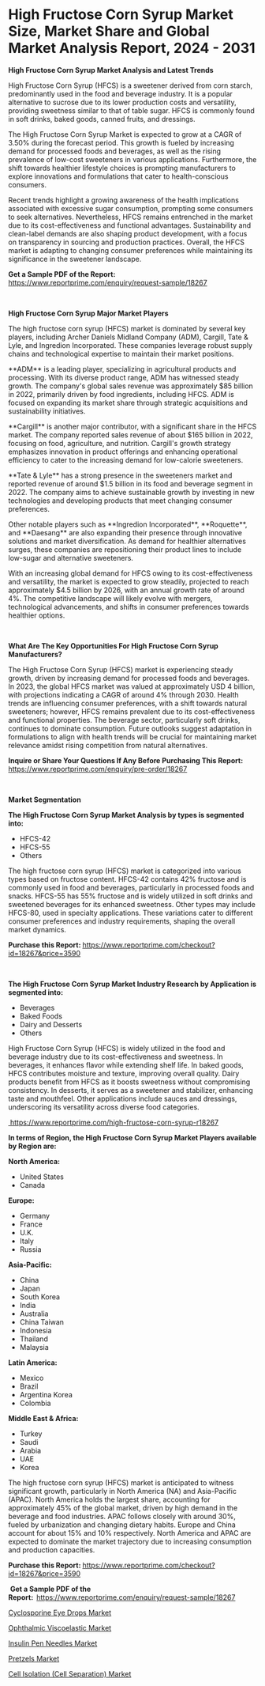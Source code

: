<p><h1>High Fructose Corn Syrup Market Size, Market Share and Global Market Analysis Report, 2024 - 2031</h1></p><p><strong>High Fructose Corn Syrup Market Analysis and Latest Trends</strong></p>
<p><p>High Fructose Corn Syrup (HFCS) is a sweetener derived from corn starch, predominantly used in the food and beverage industry. It is a popular alternative to sucrose due to its lower production costs and versatility, providing sweetness similar to that of table sugar. HFCS is commonly found in soft drinks, baked goods, canned fruits, and dressings.</p><p>The High Fructose Corn Syrup Market is expected to grow at a CAGR of 3.50% during the forecast period. This growth is fueled by increasing demand for processed foods and beverages, as well as the rising prevalence of low-cost sweeteners in various applications. Furthermore, the shift towards healthier lifestyle choices is prompting manufacturers to explore innovations and formulations that cater to health-conscious consumers.</p><p>Recent trends highlight a growing awareness of the health implications associated with excessive sugar consumption, prompting some consumers to seek alternatives. Nevertheless, HFCS remains entrenched in the market due to its cost-effectiveness and functional advantages. Sustainability and clean-label demands are also shaping product development, with a focus on transparency in sourcing and production practices. Overall, the HFCS market is adapting to changing consumer preferences while maintaining its significance in the sweetener landscape.</p></p>
<p><strong>Get a Sample PDF of the Report:&nbsp;</strong> <a href="https://www.reportprime.com/enquiry/request-sample/18267?utm_campaign=1103&utm_medium=2&utm_source=Github&utm_content=ia&utm_term=21112024&utm_id=high-fructose-corn-syrup">https://www.reportprime.com/enquiry/request-sample/18267</a></p>
<p>&nbsp;</p>
<p><strong>High Fructose Corn Syrup Major Market Players</strong></p>
<p><p>The high fructose corn syrup (HFCS) market is dominated by several key players, including Archer Daniels Midland Company (ADM), Cargill, Tate & Lyle, and Ingredion Incorporated. These companies leverage robust supply chains and technological expertise to maintain their market positions.</p><p>**ADM** is a leading player, specializing in agricultural products and processing. With its diverse product range, ADM has witnessed steady growth. The company's global sales revenue was approximately $85 billion in 2022, primarily driven by food ingredients, including HFCS. ADM is focused on expanding its market share through strategic acquisitions and sustainability initiatives.</p><p>**Cargill** is another major contributor, with a significant share in the HFCS market. The company reported sales revenue of about $165 billion in 2022, focusing on food, agriculture, and nutrition. Cargill's growth strategy emphasizes innovation in product offerings and enhancing operational efficiency to cater to the increasing demand for low-calorie sweeteners.</p><p>**Tate & Lyle** has a strong presence in the sweeteners market and reported revenue of around $1.5 billion in its food and beverage segment in 2022. The company aims to achieve sustainable growth by investing in new technologies and developing products that meet changing consumer preferences.</p><p>Other notable players such as **Ingredion Incorporated**, **Roquette**, and **Daesang** are also expanding their presence through innovative solutions and market diversification. As demand for healthier alternatives surges, these companies are repositioning their product lines to include low-sugar and alternative sweeteners.</p><p>With an increasing global demand for HFCS owing to its cost-effectiveness and versatility, the market is expected to grow steadily, projected to reach approximately $4.5 billion by 2026, with an annual growth rate of around 4%. The competitive landscape will likely evolve with mergers, technological advancements, and shifts in consumer preferences towards healthier options.</p></p>
<p>&nbsp;</p>
<p><strong>What Are The Key Opportunities For High Fructose Corn Syrup Manufacturers?</strong></p>
<p><p>The High Fructose Corn Syrup (HFCS) market is experiencing steady growth, driven by increasing demand for processed foods and beverages. In 2023, the global HFCS market was valued at approximately USD 4 billion, with projections indicating a CAGR of around 4% through 2030. Health trends are influencing consumer preferences, with a shift towards natural sweeteners; however, HFCS remains prevalent due to its cost-effectiveness and functional properties. The beverage sector, particularly soft drinks, continues to dominate consumption. Future outlooks suggest adaptation in formulations to align with health trends will be crucial for maintaining market relevance amidst rising competition from natural alternatives.</p></p>
<p><strong>Inquire or Share Your Questions If Any Before Purchasing This Report:</strong> <a href="https://www.reportprime.com/enquiry/pre-order/18267?utm_campaign=1103&utm_medium=2&utm_source=Github&utm_content=ia&utm_term=21112024&utm_id=high-fructose-corn-syrup">https://www.reportprime.com/enquiry/pre-order/18267</a></p>
<p>&nbsp;</p>
<p><strong>Market Segmentation</strong></p>
<p><strong>The High Fructose Corn Syrup Market Analysis by types is segmented into:</strong></p>
<p><ul><li>HFCS-42</li><li>HFCS-55</li><li>Others</li></ul></p>
<p><p>The high fructose corn syrup (HFCS) market is categorized into various types based on fructose content. HFCS-42 contains 42% fructose and is commonly used in food and beverages, particularly in processed foods and snacks. HFCS-55 has 55% fructose and is widely utilized in soft drinks and sweetened beverages for its enhanced sweetness. Other types may include HFCS-80, used in specialty applications. These variations cater to different consumer preferences and industry requirements, shaping the overall market dynamics.</p></p>
<p><strong>Purchase this Report:&nbsp;</strong><a href="https://www.reportprime.com/checkout?id=18267&price=3590&utm_campaign=1103&utm_medium=2&utm_source=Github&utm_content=ia&utm_term=21112024&utm_id=high-fructose-corn-syrup">https://www.reportprime.com/checkout?id=18267&price=3590</a></p>
<p>&nbsp;</p>
<p><strong>The High Fructose Corn Syrup Market Industry Research by Application is segmented into:</strong></p>
<p><ul><li>Beverages</li><li>Baked Foods</li><li>Dairy and Desserts</li><li>Others</li></ul></p>
<p><p>High Fructose Corn Syrup (HFCS) is widely utilized in the food and beverage industry due to its cost-effectiveness and sweetness. In beverages, it enhances flavor while extending shelf life. In baked goods, HFCS contributes moisture and texture, improving overall quality. Dairy products benefit from HFCS as it boosts sweetness without compromising consistency. In desserts, it serves as a sweetener and stabilizer, enhancing taste and mouthfeel. Other applications include sauces and dressings, underscoring its versatility across diverse food categories.</p></p>
<p><a href="https://www.reportprime.com/high-fructose-corn-syrup-r18267?utm_campaign=1103&utm_medium=2&utm_source=Github&utm_content=ia&utm_term=21112024&utm_id=high-fructose-corn-syrup">&nbsp;https://www.reportprime.com/high-fructose-corn-syrup-r18267</a></p>
<p><strong>In terms of Region, the High Fructose Corn Syrup Market Players available by Region are:</strong></p>
<p>
    <p> <strong> North America: </strong>
        <ul>
            <li>United States</li>
            <li>Canada</li>
        </ul>
        </p> 
    <p> <strong> Europe: </strong>
        <ul>
            <li>Germany</li>
            <li>France</li>
            <li>U.K.</li>
            <li>Italy</li>
            <li>Russia</li>
        </ul>
        </p> 
    <p> <strong> Asia-Pacific: </strong>
        <ul>
            <li>China</li>
            <li>Japan</li>
            <li>South Korea</li>
            <li>India</li>
            <li>Australia</li>
            <li>China Taiwan</li>
            <li>Indonesia</li>
            <li>Thailand</li>
            <li>Malaysia</li>
        </ul>
        </p> 
    <p> <strong> Latin America: </strong>
        <ul>
            <li>Mexico</li>
            <li>Brazil</li>
            <li>Argentina Korea</li>
            <li>Colombia</li>
        </ul>
        </p> 
    <p> <strong> Middle East & Africa: </strong>
        <ul>
            <li>Turkey</li>
            <li>Saudi</li>
            <li>Arabia</li>
            <li>UAE</li>
            <li>Korea</li>
        </ul>
    </p>
    </p>
<p><p>The high fructose corn syrup (HFCS) market is anticipated to witness significant growth, particularly in North America (NA) and Asia-Pacific (APAC). North America holds the largest share, accounting for approximately 45% of the global market, driven by high demand in the beverage and food industries. APAC follows closely with around 30%, fueled by urbanization and changing dietary habits. Europe and China account for about 15% and 10% respectively. North America and APAC are expected to dominate the market trajectory due to increasing consumption and production capacities.</p></p>
<p><strong>Purchase this Report: </strong><a href="https://www.reportprime.com/checkout?id=18267&price=3590&utm_campaign=1103&utm_medium=2&utm_source=Github&utm_content=ia&utm_term=21112024&utm_id=high-fructose-corn-syrup">https://www.reportprime.com/checkout?id=18267&price=3590</a></p>
<p>&nbsp;<strong>Get a Sample PDF of the Report:&nbsp;&nbsp;</strong><a href="https://www.reportprime.com/enquiry/request-sample/18267?utm_campaign=1103&utm_medium=2&utm_source=Github&utm_content=ia&utm_term=21112024&utm_id=high-fructose-corn-syrup">https://www.reportprime.com/enquiry/request-sample/18267</a></p>
<p><strong></strong></p>
<p><p><a href="https://issuu.com/reportprime-2/docs/cyclosporine-eye-drops-market-size-_ca0c812e52ba9d?utm_campaign=1103&utm_medium=2&utm_source=Github&utm_content=ia&utm_term=21112024&utm_id=high-fructose-corn-syrup">Cyclosporine Eye Drops Market</a></p><p><a href="https://issuu.com/reportprime-2/docs/ophthalmic-viscoelastic-market-size_ec273661661c49?utm_campaign=1103&utm_medium=2&utm_source=Github&utm_content=ia&utm_term=21112024&utm_id=high-fructose-corn-syrup">Ophthalmic Viscoelastic Market</a></p><p><a href="https://www.linkedin.com/pulse/insulin-pen-needles-market-trends-analysis-2024-2031-size-j0fue?utm_campaign=1103&utm_medium=2&utm_source=Github&utm_content=ia&utm_term=21112024&utm_id=high-fructose-corn-syrup">Insulin Pen Needles Market</a></p><p><a href="https://www.linkedin.com/pulse/pretzels-market-size-growing-cagr-98-detailed-insights-share-qmd3e?utm_campaign=1103&utm_medium=2&utm_source=Github&utm_content=ia&utm_term=21112024&utm_id=high-fructose-corn-syrup">Pretzels Market</a></p><p><a href="https://www.linkedin.com/pulse/growth-projections-cell-isolation-separation-market-in-depth-z6iue?utm_campaign=1103&utm_medium=2&utm_source=Github&utm_content=ia&utm_term=21112024&utm_id=high-fructose-corn-syrup">Cell Isolation (Cell Separation) Market</a></p></p>